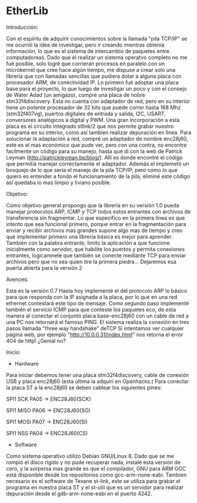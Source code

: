 # EtherLib
Introducción:

Con el espíritu de adquirir conocimientos sobre la llamada "pila TCP/IP" se me ocurrió la idea de investigar, pero ir creando mientras obtenía información, lo que es el sistema de intercambio de paquetes entre computadoreas.
Dado que el realizar un sistema operatvo completo no me fué posible, solo logré que corrieran procesos en paralelo con un microkernel que cree hace algún tiempo, me dispuse a crear solo una librería que con llamadas sencillas que pudiera dotar a alguna placa con procesador ARM, de conectividad IP.
Lo primero fué adoptar una placa base para el proyecto, lo que luego de investigar un poco y con el consejo de Water Adad (un amigazo), compré una placa de nobre stm32f4discovery. Esta no cuenta con adaptador de red, pero en su interior tiene un potente procesador de 32 bits que puede correr hasta 168 Mhz (stm32f407vg), puertos digitales de entrada y salida, I2C, USART, conversores analógicos a digital y PWM.
Una gran incorporación a esta placa es el circuito integrado stlink/2 que nos permite grabar nuestro programa en su interior, como así tambien realizar depuración en linea.
Para solucionar la adaptación a red, compré un adaptador de nombre enc28j60, este es el mas económico que pude ver, pero con una contra, no encontre facilmente un código para su manejo, hasta que di con la web de Patrick Leyman (http://patrickleyman.be/blog/). Allí es donde encontré el código que permitía manejar correctamente el adaptador. Además el implemetó un bosquejo de lo que sería el manejo de la pila TCP/IP, pero como lo que quiero es entender a fondo el funcionamiento de la pila, eliminé este código así quedaba lo mas limpio y liviano posible.

Objetivo:

Como objetivo general propongo que la librería en su versión 1.0 pueda manejar protocolos ARP, ICMP y TCP todos estos entrantes con archivos de transferencia sin fragmentar.
Lo que especifico en la primera línea es que intento que sea funcional primero, porque entrar en la fragmentación para enviar y recibir archivos mas grandes supone algo mas de tiempo y creo que implementar primero una librería básica es mejor para aprender. También con la palabra entrante, limito la aplicación a que funcione inicialmente como servidor, que habilite los puertos y permita conexiones entrantes, logicamnete que también se conecte mediante TCP para enviar archivos pero que no sea quien tire la primera piedra...
Dejaremos esa puerta abierta para la versión 2

Avences:

Esta es la versión 0.7
Hasta hoy implementé el del protocolo ARP lo básico para que responda con la IP asignada a la placa, por lo que en una red ethernet contestará este tipo de mensaje.
Como segundo paso implementé también el servicio ICMP para que conteste los paquetes eco, de esta manera al conectar el conjunto placa base-enc28j60 con un cable de red a una PC nos retornará el famoso PING.
El sistema realiza la conexión en tres pasos llamada "three way handshake" deTCP
Si intentamos ver cualquier página web, por ejemplo "http://10.0.0.31/index.html" nos retorna el error 404 de http! ¿Genial no?

Inicio:

 - Hardware

Para iniciar debemos tener una placa stm32f4discovery, cable de conexión USB y placa enc28j60 (esta última la adquirí en Openhacks.)
Para conectar la placa ST a la enc28j60 se deben cablear los siguientes pines:

SPI1 SCK  PA05 -> ENC28J60(SCK)

SPI1 MISO PA06 -> ENC28J60(SO)

SPI1 MOSI PA07 -> ENC28J60(SI)

SPI1 NSS  PA04 -> ENC28J60(CS)


 - Software

Como sistema operativo utilizo Debian GNU/Linux 8. Dado que se me rompió el dísco rígido y no pude recuperar nada, instalé esta versión de cero, y la sorpersa mas grande es que el compilador, GNU para ARM GCC está disponible desde los repositorios como gcc-arm-none-eabi.
Tambien necesario es el software de Texane st-link, este se utiliza para grabar el programa en nuestra placa ST y el st-util que es un servidor para realizar depuración desde el gdb-arm-none-eabi en el puerto 4242.

